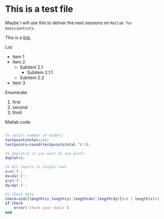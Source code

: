 <!--
# Ángel Rodés

[Home](https://angelrodes.github.io/)

---
-->
# This is a test file

Maybe I will use this to deliver the next sessions on `Matlab for Geoscientists`.

This is a [link](https://angelrodes.github.io/).

List

* Item 1
* Item 2
    * Subitem 2.1
        * Subitem 2.1.1
    * Subitem 2.2
* Item 3

Enumerate

1. first
1. second
1. third



Matlab code

```matlab

%% select number of models
testpointstotal=1e6;
testpoints=round(testpointstotal.^0.5);

%% doplot=1 if you want to see plots
doplot=0;

%% All inputs to single rows
x=x(:)';
dx=dx(:)';
y=y(:)';
dy=dy(:)';

%% Check data
check=std([length(x),length(y),length(dx),length(dy)])>0 | length(x)<3 | min(dy)<0 | min(dx)<0;
if check
    error('Check your data!')
end
```
